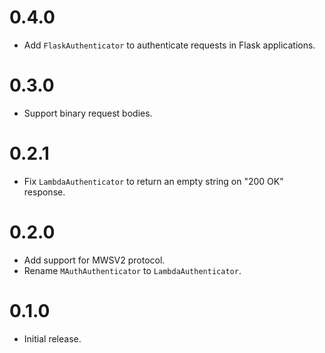 # 0.4.0
- Add `FlaskAuthenticator` to authenticate requests in Flask applications.

# 0.3.0
- Support binary request bodies.

# 0.2.1
- Fix `LambdaAuthenticator` to return an empty string on "200 OK" response.

# 0.2.0
- Add support for MWSV2 protocol.
- Rename `MAuthAuthenticator` to `LambdaAuthenticator`.

# 0.1.0
- Initial release.
